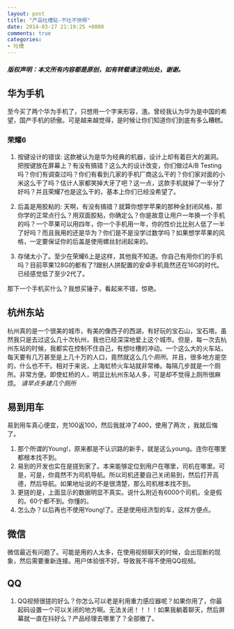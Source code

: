 ```yaml
---
layout: post
title: "产品吐槽贴-不吐不快啊"
date: 2014-03-27 21:19:25 +0800
comments: true
categories:
- 吐槽
---
```

##### 版权声明：本文所有内容都是原创，如有转载请注明出处，谢谢。

## 华为手机
至今买了两个华为手机了，只想用一个字来形容，渣。曾经我认为华为是中国的希望，国产手机的骄傲。可是越来越觉得，是时候让你们知道你们到底有多么糟糕。

### 荣耀6
1. 按键设计的错误: 这款被认为是华为经典的机器，设计上却有着巨大的漏洞。把按键放在屏幕上？有没有搞错？这么大的设计改变，你们做过A/B Testing吗？你们有调查过吗？你们有看到几家的手机厂商这么干的？你们家对面的小米这么干了吗？估计人家都笑掉大牙了吧？这一点，这款手机就掉了一半分了好吗？并且荣耀7也是这么干的，基本上你们已经没希望了。

2. 后盖是用胶粘的: 天啊，有没有搞错？就算你想学苹果的那种全封闭风格，那你学的正常点行么？用双面胶粘，你确定么？你是故意让用户一年换一个手机的吗？一个苹果可以用四年，你一个手机用一年，你的性价比比别人低了一半了好吗？而且我用的还是华为？你们是不是没学过数学吗？如果想学苹果的风格，一定要保证你的后盖是使用螺丝封闭起来的。

3. 存储太小了。至少在荣耀6上是这样，其他我不知道。你自己有用你们的手机吗？目前苹果128G的都有了?跟别人拼配置的安卓手机竟然还在16G的时代。已经感觉低了至少2代了。

那下一个手机买什么？我想买锤子，看起来不错，惊艳。

## 杭州东站
杭州真的是一个很美的城市，有美的像西子的西湖，有好玩的宝石山，宝石塔。虽然我只是去过这么几十次杭州，我也已经深深地爱上这个城市。但是，每一次去杭州东站的时候，我都实在控制不住自己，有想吐槽的冲动。一个这么大的火车站，每天要有几万甚至是上几十万的人口，竟然就这么几个*厕所*。并且，很多地方是空的，什么也不干。相对于来说，上海虹桥火车站就非常棒。每隔几步就是一个厕所。非常方便。即使虹桥的人，明显比杭州东站人多，可是却不觉得上厕所很麻烦。
*请早点多建几个厕所*

## 易到用车
易到用车真心便宜，充100返100，然后我就冲了400，使用了两次 ，我就后悔了。

1. 那个所谓的Young!，原来都是不认识路的新手，就是这么young。连你在哪里都根本找不到。
2. 易到的开发也实在是搓到家了。本来能够定位到用户在哪里，司机在哪里。可是，可是，你竟然不为司机导航。所以司机还要自己关闭易到，然后打开高德，然后导航。如果地址说的不是很清楚，那么司机根本找不到。
3. 更搓的是，上面显示的数据明显不真实。说什么附近有6000个司机，全是假的。60个都不到。你懂的。
4. 怎么办？以后再也不使用Young!了。还是使用经济型的车，这样方便点。

## 微信
微信最近有问题了。可能是用的人太多，在使用视频聊天的时候，会出现断的现象，然后需要重新连接。用户体验很不好。导致我不得不使用QQ视频。

## QQ

1. QQ视频很搓的好么？你怎么可以老是利用重力感应器呢？如果你用了，你最起码设置一个可以关闭的地方啊。无法关闭！！！！如果我躺着聊天，然后屏幕就一直在抖好么？产品经理去哪里了？全部撤了。
